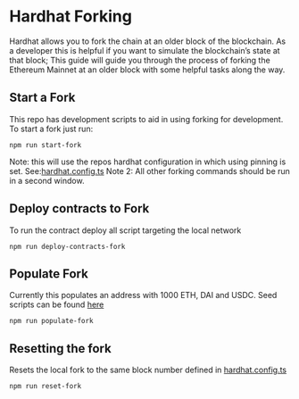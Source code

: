 # Hardhat Forking

Hardhat allows you to fork the chain at an older block of the blockchain. As a developer this is helpful if you want to simulate the blockchain’s state at that block; This guide will guide you through the process of forking the Ethereum Mainnet at an older block with some helpful tasks along the way.

## Start a Fork

This repo has development scripts to aid in using forking for development. To start a fork just run:

```
npm run start-fork
```

Note: this will use the repos hardhat configuration in which using pinning is set. See:[hardhat.config.ts](../hardhat.config.ts)
Note 2: All other forking commands should be run in a second window.

## Deploy contracts to Fork

To run the contract deploy all script targeting the local network

```
npm run deploy-contracts-fork
```

## Populate Fork

Currently this populates an address with 1000 ETH, DAI and USDC. Seed scripts can be found [here](../tasks/fork)

```
npm run populate-fork
```

## Resetting the fork

Resets the local fork to the same block number defined in [hardhat.config.ts](../hardhat.config.ts)

```
npm run reset-fork
```

